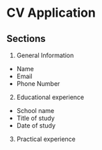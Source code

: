 # CV Application

## Sections
1. General Information
  - Name
  - Email
  - Phone Number
2. Educational experience
  - School name
  - Title of study
  - Date of study
3. Practical experience
